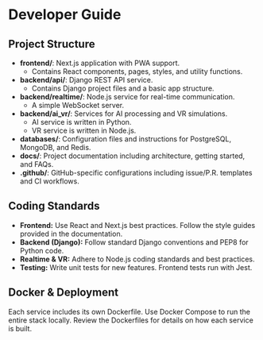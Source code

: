 # Developer Guide

## Project Structure

- **frontend/**: Next.js application with PWA support.
  - Contains React components, pages, styles, and utility functions.
- **backend/api/**: Django REST API service.
  - Contains Django project files and a basic app structure.
- **backend/realtime/**: Node.js service for real-time communication.
  - A simple WebSocket server.
- **backend/ai_vr/**: Services for AI processing and VR simulations.
  - AI service is written in Python.
  - VR service is written in Node.js.
- **databases/**: Configuration files and instructions for PostgreSQL, 
MongoDB, and Redis.
- **docs/**: Project documentation including architecture, getting 
started, and FAQs.
- **.github/**: GitHub-specific configurations including issue/P.R. 
templates and CI workflows.

## Coding Standards

- **Frontend:** Use React and Next.js best practices. Follow the style 
guides provided in the documentation.
- **Backend (Django):** Follow standard Django conventions and PEP8 for 
Python code.
- **Realtime & VR:** Adhere to Node.js coding standards and best 
practices.
- **Testing:** Write unit tests for new features. Frontend tests run with 
Jest.

## Docker & Deployment

Each service includes its own Dockerfile. Use Docker Compose to run the 
entire stack locally. Review the Dockerfiles for details on how each 
service is built.
